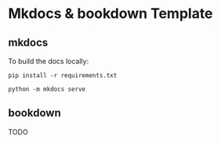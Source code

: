 # Mkdocs & bookdown Template 


## mkdocs

To build the docs locally:

```
pip install -r requirements.txt

python -m mkdocs serve
```

## bookdown

TODO